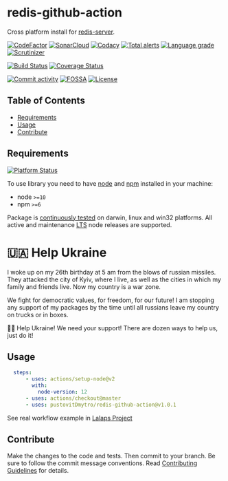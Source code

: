 # redis-github-action
Cross platform install for [redis-server](https://redis.io/).

[![CodeFactor][codefactor-badge]][codefactor-url]
[![SonarCloud][sonarcloud-badge]][sonarcloud-url]
[![Codacy][codacy-badge]][codacy-url]
[![Total alerts][lgtm-alerts-badge]][lgtm-alerts-url]
[![Language grade][lgtm-lg-badge]][lgtm-lg-url]
[![Scrutinizer][scrutinizer-badge]][scrutinizer-url]

[![Build Status][tests-badge]][tests-url]
[![Coverage Status][badge-coverage]][url-coverage]

[![Commit activity][commit-activity-badge]][github]
[![FOSSA][fossa-badge]][fossa-url]
[![License][badge-lic]][github]

## Table of Contents
  - [Requirements](#requirements)
  - [Usage](#usage)
  - [Contribute](#contribute)

## Requirements
[![Platform Status][node-ver-test-badge]][node-ver-test-url]

To use library you need to have [node](https://nodejs.org) and [npm](https://www.npmjs.com) installed in your machine:

* node `>=10`
* npm `>=6`

Package is [continuously tested][node-ver-test-url] on darwin, linux and win32 platforms. All active and maintenance [LTS](https://nodejs.org/en/about/releases/) node releases are supported.

# 🇺🇦 Help Ukraine
I woke up on my 26th birthday at 5 am from the blows of russian missiles. They attacked the city of Kyiv, where I live, as well as the cities in which my family and friends live. Now my country is a war zone. 

We fight for democratic values, for freedom, for our future! 
I am stopping any support of my packages by the time until all russians leave my country on trucks or in boxes. 

💛💙  Help Ukraine! We need your support! There are dozen ways to help us, just do it!

## Usage

```yml
  steps:
      - uses: actions/setup-node@v2
        with:
          node-version: 12
      - uses: actions/checkout@master
      - uses: pustovitDmytro/redis-github-action@v1.0.1

```

See real workflow example in [Lalaps Project](https://github.com/pustovitDmytro/lalaps/blob/master/.github/workflows/npt.yml)

## Contribute

Make the changes to the code and tests. Then commit to your branch. Be sure to follow the commit message conventions. Read [Contributing Guidelines](.github/CONTRIBUTING.md) for details.

[npm]: https://www.npmjs.com/package/redis-github-action
[github]: https://github.com/pustovitDmytro/redis-github-action
[coveralls]: https://coveralls.io/github/pustovitDmytro/redis-github-action?branch=master
[badge-deps]: https://img.shields.io/librariesio/release/npm/redis-github-action.svg
[badge-vers]: https://img.shields.io/npm/v/redis-github-action.svg
[badge-lic]: https://img.shields.io/github/license/pustovitDmytro/redis-github-action.svg
[badge-coverage]: https://coveralls.io/repos/github/pustovitDmytro/redis-github-action/badge.svg?branch=master
[url-coverage]: https://coveralls.io/github/pustovitDmytro/redis-github-action?branch=master

[snyk-badge]: https://snyk-widget.herokuapp.com/badge/npm/redis-github-action/badge.svg
[snyk-url]: https://snyk.io/advisor/npm-package/redis-github-action

[tests-badge]: https://img.shields.io/circleci/build/github/pustovitDmytro/redis-github-action
[tests-url]: https://app.circleci.com/pipelines/github/pustovitDmytro/redis-github-action

[codefactor-badge]: https://www.codefactor.io/repository/github/pustovitdmytro/redis-github-action/badge
[codefactor-url]: https://www.codefactor.io/repository/github/pustovitdmytro/redis-github-action

[commit-activity-badge]: https://img.shields.io/github/commit-activity/m/pustovitDmytro/redis-github-action

[scrutinizer-badge]: https://scrutinizer-ci.com/g/pustovitDmytro/redis-github-action/badges/quality-score.png?b=master
[scrutinizer-url]: https://scrutinizer-ci.com/g/pustovitDmytro/redis-github-action/?branch=master

[lgtm-lg-badge]: https://img.shields.io/lgtm/grade/javascript/g/pustovitDmytro/redis-github-action.svg?logo=lgtm&logoWidth=18
[lgtm-lg-url]: https://lgtm.com/projects/g/pustovitDmytro/redis-github-action/context:javascript

[lgtm-alerts-badge]: https://img.shields.io/lgtm/alerts/g/pustovitDmytro/redis-github-action.svg?logo=lgtm&logoWidth=18
[lgtm-alerts-url]: https://lgtm.com/projects/g/pustovitDmytro/redis-github-action/alerts/

[codacy-badge]: https://app.codacy.com/project/badge/Grade/f658ddd6ac48454a90c95f3c5fee486a
[codacy-url]: https://www.codacy.com/gh/pustovitDmytro/redis-github-action/dashboard?utm_source=github.com&amp;utm_medium=referral&amp;utm_content=pustovitDmytro/redis-github-action&amp;utm_campaign=Badge_Grade

[sonarcloud-badge]: https://sonarcloud.io/api/project_badges/measure?project=pustovitDmytro_redis-github-action&metric=alert_status
[sonarcloud-url]: https://sonarcloud.io/dashboard?id=pustovitDmytro_redis-github-action

[npm-downloads-badge]: https://img.shields.io/npm/dw/redis-github-action
[npm-size-badge]: https://img.shields.io/bundlephobia/min/redis-github-action
[npm-size-url]: https://bundlephobia.com/result?p=redis-github-action

[node-ver-test-badge]: https://github.com/pustovitDmytro/redis-github-action/actions/workflows/npt.yml/badge.svg?branch=master
[node-ver-test-url]: https://github.com/pustovitDmytro/redis-github-action/actions?query=workflow%3A%22Node.js+versions%22

[fossa-badge]: https://app.fossa.com/api/projects/custom%2B24828%2Fredis-github-action.svg?type=shield
[fossa-url]: https://app.fossa.com/projects/custom%2B24828%2Fredis-github-action?ref=badge_shield